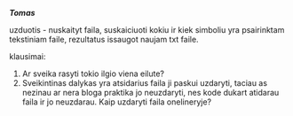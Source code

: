 
___Tomas___

uzduotis - nuskaityt faila, suskaiciuoti kokiu ir kiek simboliu yra
psairinktam tekstiniam faile, rezultatus issaugot naujam txt faile.

klausimai:
1) Ar sveika rasyti tokio ilgio viena eilute?
2) Sveikintinas dalykas yra atsidarius faila ji paskui uzdaryti, taciau as nezinau ar nera bloga praktika
   jo neuzdaryti, nes kode dukart atidarau faila ir jo neuzdarau. Kaip uzdaryti faila onelineryje?








